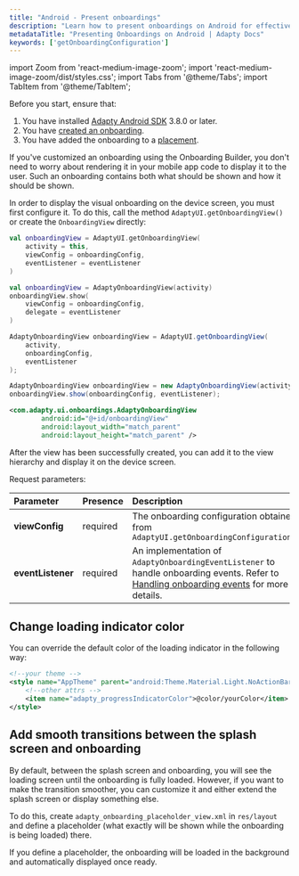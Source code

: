 ```yaml
---
title: "Android - Present onboardings"
description: "Learn how to present onboardings on Android for effective user engagement."
metadataTitle: "Presenting Onboardings on Android | Adapty Docs"
keywords: ['getOnboardingConfiguration']
---
```


import Zoom from 'react-medium-image-zoom';
import 'react-medium-image-zoom/dist/styles.css';
import Tabs from '@theme/Tabs';
import TabItem from '@theme/TabItem';

Before you start, ensure that:

1. You have installed [Adapty Android SDK](installation-of-adapty-sdks.md) 3.8.0 or later.
2. You have [created an onboarding](create-onboarding.md).
3. You have added the onboarding to a [placement](placements.md).

If you've customized an onboarding using the Onboarding Builder, you don't need to worry about rendering it in your mobile app code to display it to the user. Such an onboarding contains both what should be shown and how it should be shown.



In order to display the visual onboarding on the device screen, you must first configure it. To do this, call the method `AdaptyUI.getOnboardingView()` or create the `OnboardingView` directly:

<Tabs groupId="views-code-examples" queryString>
  <TabItem value="kotlin" label="Kotlin (option 1)" default>

```kotlin
val onboardingView = AdaptyUI.getOnboardingView(
    activity = this,
    viewConfig = onboardingConfig,
    eventListener = eventListener
)
```
  </TabItem>
  <TabItem value="kotlin2" label="Kotlin (option 2)">

```kotlin
val onboardingView = AdaptyOnboardingView(activity)
onboardingView.show(
    viewConfig = onboardingConfig,
    delegate = eventListener
)
```
  </TabItem>
  <TabItem value="java" label="Java (option 1)">

```java
AdaptyOnboardingView onboardingView = AdaptyUI.getOnboardingView(
    activity,
    onboardingConfig,
    eventListener
);
```
  </TabItem>
  <TabItem value="java2" label="Java (option 2)">

```java
AdaptyOnboardingView onboardingView = new AdaptyOnboardingView(activity);
onboardingView.show(onboardingConfig, eventListener);
```
  </TabItem>
  <TabItem value="xml" label="XML">

```xml
<com.adapty.ui.onboardings.AdaptyOnboardingView
        android:id="@+id/onboardingView"
        android:layout_width="match_parent"
        android:layout_height="match_parent" />
```
  </TabItem>
</Tabs>

After the view has been successfully created, you can add it to the view hierarchy and display it on the device screen.


Request parameters:

| Parameter | Presence | Description                                                                                                                                                                      |
| :-------- | :------- |:---------------------------------------------------------------------------------------------------------------------------------------------------------------------------------|
| **viewConfig** | required | The onboarding configuration obtained from `AdaptyUI.getOnboardingConfiguration()`                                                                                               |
| **eventListener** | required | An implementation of `AdaptyOnboardingEventListener` to handle onboarding events. Refer to [Handling onboarding events](android-handle-onboarding-events) for more details.      |


## Change loading indicator color

You can override the default color of the loading indicator in the following way:

```xml
<!--your theme -->
<style name="AppTheme" parent="android:Theme.Material.Light.NoActionBar">
    <!--other attrs -->
    <item name="adapty_progressIndicatorColor">@color/yourColor</item>
</style>
```

## Add smooth transitions between the splash screen and onboarding

By default, between the splash screen and onboarding, you will see the loading screen until the onboarding is fully loaded. However, if you want to make the transition smoother, you can customize it and either extend the splash screen or display something else.

To do this, create `adapty_onboarding_placeholder_view.xml` in `res/layout` and define a placeholder (what exactly will be shown while the onboarding is being loaded) there. 

If you define a placeholder, the onboarding will be loaded in the background and automatically displayed once ready.